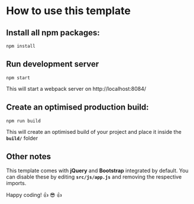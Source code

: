 # How to use this template
## Install all npm packages:

`npm install`

## Run development server
`npm start`

This will start a webpack server on http://localhost:8084/

## Create an optimised production build:
`npm run build`

This will create an optimised build of your project and place it inside the **`build/`** folder

## Other notes
This template comes with **jQuery** and **Bootstrap** integrated by default. You can disable these by editing **`src/js/app.js`** and removing the respective imports.

Happy coding!
:thumbsup:
:sunglasses:
:thumbsup: